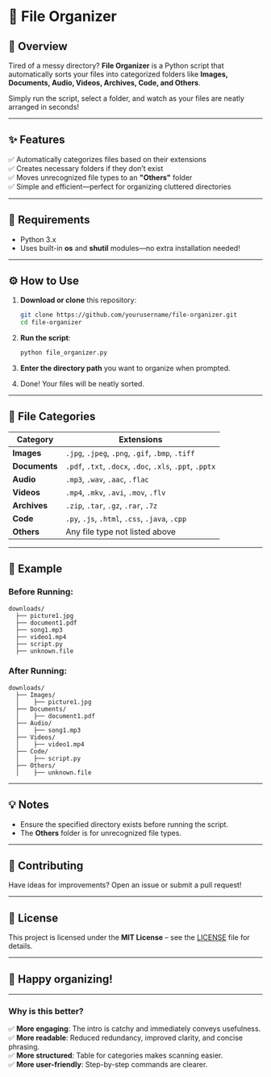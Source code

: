 # 📂 File Organizer

## 🚀 Overview

Tired of a messy directory? **File Organizer** is a Python script that automatically sorts your files into categorized folders like **Images, Documents, Audio, Videos, Archives, Code, and Others**. 

Simply run the script, select a folder, and watch as your files are neatly arranged in seconds!

---

## ✨ Features

✅ Automatically categorizes files based on their extensions  
✅ Creates necessary folders if they don’t exist  
✅ Moves unrecognized file types to an **"Others"** folder  
✅ Simple and efficient—perfect for organizing cluttered directories  

---

## 🔧 Requirements

- Python 3.x  
- Uses built-in **os** and **shutil** modules—no extra installation needed!  

---

## ⚙️ How to Use

1. **Download or clone** this repository:  
   ```bash
   git clone https://github.com/yourusername/file-organizer.git
   cd file-organizer
   ```

2. **Run the script**:  
   ```bash
   python file_organizer.py
   ```

3. **Enter the directory path** you want to organize when prompted.

4. Done! Your files will be neatly sorted.

---

## 📂 File Categories

| **Category**  | **Extensions** |
|-----------|-----------|
| **Images**  | `.jpg`, `.jpeg`, `.png`, `.gif`, `.bmp`, `.tiff` |
| **Documents**  | `.pdf`, `.txt`, `.docx`, `.doc`, `.xls`, `.ppt`, `.pptx` |
| **Audio**  | `.mp3`, `.wav`, `.aac`, `.flac` |
| **Videos**  | `.mp4`, `.mkv`, `.avi`, `.mov`, `.flv` |
| **Archives**  | `.zip`, `.tar`, `.gz`, `.rar`, `.7z` |
| **Code**  | `.py`, `.js`, `.html`, `.css`, `.java`, `.cpp` |
| **Others**  | Any file type not listed above |

---

## 📌 Example

### **Before Running:**
```
downloads/
  ├── picture1.jpg
  ├── document1.pdf
  ├── song1.mp3
  ├── video1.mp4
  ├── script.py
  ├── unknown.file
```

### **After Running:**
```
downloads/
  ├── Images/
  │    ├── picture1.jpg
  ├── Documents/
  │    ├── document1.pdf
  ├── Audio/
  │    ├── song1.mp3
  ├── Videos/
  │    ├── video1.mp4
  ├── Code/
  │    ├── script.py
  ├── Others/
  │    ├── unknown.file
```

---

## 💡 Notes

- Ensure the specified directory exists before running the script.  
- The **Others** folder is for unrecognized file types.  

---

## 🤝 Contributing

Have ideas for improvements? Open an issue or submit a pull request!  

---

## 📝 License

This project is licensed under the **MIT License** – see the [LICENSE](LICENSE) file for details.  

---

## 🎉 Happy organizing!  

---

### **Why is this better?**
✅ **More engaging**: The intro is catchy and immediately conveys usefulness.  
✅ **More readable**: Reduced redundancy, improved clarity, and concise phrasing.  
✅ **More structured**: Table for categories makes scanning easier.  
✅ **More user-friendly**: Step-by-step commands are clearer.  


